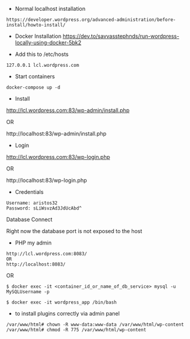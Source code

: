 - Normal localhost installation
```
https://developer.wordpress.org/advanced-administration/before-install/howto-install/
```

- Docker Installation
https://dev.to/savvasstephnds/run-wordpress-locally-using-docker-5bk2

- Add this to /etc/hosts
```
127.0.0.1 lcl.wordpress.com
```

- Start containers
```
docker-compose up -d
```
- Install

http://lcl.wordpress.com:83/wp-admin/install.php

OR

http://localhost:83/wp-admin/install.php

- Login

http://lcl.wordpress.com:83/wp-login.php

OR

http://localhost:83/wp-login.php

- Credentials
```
Username: aristos32
Password: sLiWsvzAd3JdUcAbd^
```



Database Connect

Right now the database port is not exposed to the host
- PHP my admin
```
http://lcl.wordpress.com:8083/
OR
http://localhost:8083/
```
OR
```
$ docker exec -it <container_id_or_name_of_db_service> mysql -u MySQLUsername -p

```

```$ docker exec -it wordpress_app /bin/bash```

- to install plugins correctly via admin panel
```
/var/www/html# chown -R www-data:www-data /var/www/html/wp-content
/var/www/html# chmod -R 775 /var/www/html/wp-content
```